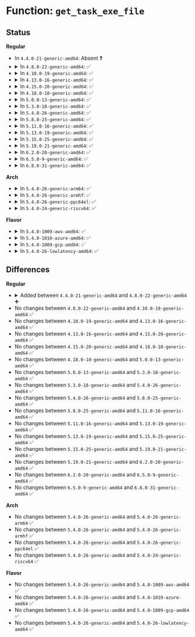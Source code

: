 # Function: <code>get_task_exe_file</code>

## Status
<b>Regular</b>
<ul>
<li>
In <code>4.4.0-21-generic-amd64</code>: Absent ❓
</li>
<li>
<details>
<summary>In <code>4.8.0-22-generic-amd64</code>: ✅</summary>

```c
struct file * get_task_exe_file(struct task_struct * task)
```

```json
{
  "name": "get_task_exe_file",
  "collision_type": "Unique Global",
  "inline_type": "No",
  "funcs": [
    {
      "addr": 18446744071579366896,
      "name": "get_task_exe_file",
      "external": true,
      "loc": "kernel/fork.c:813",
      "file": "kernel/fork.c",
      "inline": "seen, unknown",
      "caller_inline": [],
      "caller_func": [
        "kernel/audit_watch.c:audit_exe_compare",
        "fs/proc/base.c:proc_exe_link"
      ]
    }
  ],
  "symbols": [
    {
      "addr": 18446744071579366896,
      "name": "get_task_exe_file",
      "section": ".text",
      "bind": "STB_GLOBAL",
      "size": 79
    }
  ]
}
```
</details>
</li>
<li>
<details>
<summary>In <code>4.10.0-19-generic-amd64</code>: ✅</summary>

```c
struct file * get_task_exe_file(struct task_struct * task)
```

```json
{
  "name": "get_task_exe_file",
  "collision_type": "Unique Global",
  "inline_type": "No",
  "funcs": [
    {
      "addr": 18446744071579384992,
      "name": "get_task_exe_file",
      "external": true,
      "loc": "kernel/fork.c:967",
      "file": "kernel/fork.c",
      "inline": "seen, unknown",
      "caller_inline": [],
      "caller_func": [
        "kernel/audit_watch.c:audit_exe_compare",
        "fs/proc/base.c:proc_exe_link"
      ]
    }
  ],
  "symbols": [
    {
      "addr": 18446744071579384992,
      "name": "get_task_exe_file",
      "section": ".text",
      "bind": "STB_GLOBAL",
      "size": 79
    }
  ]
}
```
</details>
</li>
<li>
<details>
<summary>In <code>4.13.0-16-generic-amd64</code>: ✅</summary>

```c
struct file * get_task_exe_file(struct task_struct * task)
```

```json
{
  "name": "get_task_exe_file",
  "collision_type": "Unique Global",
  "inline_type": "No",
  "funcs": [
    {
      "addr": 18446744071579372384,
      "name": "get_task_exe_file",
      "external": true,
      "loc": "kernel/fork.c:1014",
      "file": "kernel/fork.c",
      "inline": "seen, unknown",
      "caller_inline": [],
      "caller_func": [
        "kernel/audit_watch.c:audit_exe_compare",
        "fs/proc/base.c:proc_exe_link"
      ]
    }
  ],
  "symbols": [
    {
      "addr": 18446744071579372384,
      "name": "get_task_exe_file",
      "section": ".text",
      "bind": "STB_GLOBAL",
      "size": 81
    }
  ]
}
```
</details>
</li>
<li>
<details>
<summary>In <code>4.15.0-20-generic-amd64</code>: ✅</summary>

```c
struct file * get_task_exe_file(struct task_struct * task)
```

```json
{
  "name": "get_task_exe_file",
  "collision_type": "Unique Global",
  "inline_type": "No",
  "funcs": [
    {
      "addr": 18446744071579399184,
      "name": "get_task_exe_file",
      "external": true,
      "loc": "kernel/fork.c:1026",
      "file": "kernel/fork.c",
      "inline": "seen, unknown",
      "caller_inline": [],
      "caller_func": [
        "kernel/audit_watch.c:audit_exe_compare",
        "fs/proc/base.c:proc_exe_link"
      ]
    }
  ],
  "symbols": [
    {
      "addr": 18446744071579399184,
      "name": "get_task_exe_file",
      "section": ".text",
      "bind": "STB_GLOBAL",
      "size": 81
    }
  ]
}
```
</details>
</li>
<li>
<details>
<summary>In <code>4.18.0-10-generic-amd64</code>: ✅</summary>

```c
struct file * get_task_exe_file(struct task_struct * task)
```

```json
{
  "name": "get_task_exe_file",
  "collision_type": "Unique Global",
  "inline_type": "No",
  "funcs": [
    {
      "addr": 18446744071579414752,
      "name": "get_task_exe_file",
      "external": true,
      "loc": "kernel/fork.c:1095",
      "file": "kernel/fork.c",
      "inline": "seen, unknown",
      "caller_inline": [],
      "caller_func": [
        "kernel/audit_watch.c:audit_exe_compare",
        "fs/proc/base.c:proc_exe_link"
      ]
    }
  ],
  "symbols": [
    {
      "addr": 18446744071579414752,
      "name": "get_task_exe_file",
      "section": ".text",
      "bind": "STB_GLOBAL",
      "size": 125
    }
  ]
}
```
</details>
</li>
<li>
<details>
<summary>In <code>5.0.0-13-generic-amd64</code>: ✅</summary>

```c
struct file * get_task_exe_file(struct task_struct * task)
```

```json
{
  "name": "get_task_exe_file",
  "collision_type": "Unique Global",
  "inline_type": "No",
  "funcs": [
    {
      "addr": 18446744071579446864,
      "name": "get_task_exe_file",
      "external": true,
      "loc": "kernel/fork.c:1151",
      "file": "kernel/fork.c",
      "inline": "seen, unknown",
      "caller_inline": [],
      "caller_func": [
        "kernel/audit_watch.c:audit_exe_compare",
        "fs/proc/base.c:proc_exe_link"
      ]
    }
  ],
  "symbols": [
    {
      "addr": 18446744071579446864,
      "name": "get_task_exe_file",
      "section": ".text",
      "bind": "STB_GLOBAL",
      "size": 84
    }
  ]
}
```
</details>
</li>
<li>
<details>
<summary>In <code>5.3.0-18-generic-amd64</code>: ✅</summary>

```c
struct file * get_task_exe_file(struct task_struct * task)
```

```json
{
  "name": "get_task_exe_file",
  "collision_type": "Unique Global",
  "inline_type": "No",
  "funcs": [
    {
      "addr": 18446744071579463568,
      "name": "get_task_exe_file",
      "external": true,
      "loc": "kernel/fork.c:1168",
      "file": "kernel/fork.c",
      "inline": "seen, unknown",
      "caller_inline": [],
      "caller_func": [
        "kernel/audit_watch.c:audit_exe_compare",
        "fs/proc/base.c:proc_exe_link"
      ]
    }
  ],
  "symbols": [
    {
      "addr": 18446744071579463568,
      "name": "get_task_exe_file",
      "section": ".text",
      "bind": "STB_GLOBAL",
      "size": 82
    }
  ]
}
```
</details>
</li>
<li>
<details>
<summary>In <code>5.4.0-26-generic-amd64</code>: ✅</summary>

```c
struct file * get_task_exe_file(struct task_struct * task)
```

```json
{
  "name": "get_task_exe_file",
  "collision_type": "Unique Global",
  "inline_type": "No",
  "funcs": [
    {
      "addr": 18446744071579489936,
      "name": "get_task_exe_file",
      "external": true,
      "loc": "kernel/fork.c:1183",
      "file": "kernel/fork.c",
      "inline": "seen, unknown",
      "caller_inline": [],
      "caller_func": [
        "kernel/audit_watch.c:audit_exe_compare",
        "fs/proc/base.c:proc_exe_link"
      ]
    }
  ],
  "symbols": [
    {
      "addr": 18446744071579489936,
      "name": "get_task_exe_file",
      "section": ".text",
      "bind": "STB_GLOBAL",
      "size": 82
    }
  ]
}
```
</details>
</li>
<li>
<details>
<summary>In <code>5.8.0-25-generic-amd64</code>: ✅</summary>

```c
struct file * get_task_exe_file(struct task_struct * task)
```

```json
{
  "name": "get_task_exe_file",
  "collision_type": "Unique Global",
  "inline_type": "No",
  "funcs": [
    {
      "addr": 18446744071579519056,
      "name": "get_task_exe_file",
      "external": true,
      "loc": "kernel/fork.c:1197",
      "file": "kernel/fork.c",
      "inline": "seen, unknown",
      "caller_inline": [],
      "caller_func": [
        "kernel/audit_watch.c:audit_exe_compare",
        "fs/proc/base.c:proc_exe_link"
      ]
    }
  ],
  "symbols": [
    {
      "addr": 18446744071579519056,
      "name": "get_task_exe_file",
      "section": ".text",
      "bind": "STB_GLOBAL",
      "size": 82
    }
  ]
}
```
</details>
</li>
<li>
<details>
<summary>In <code>5.11.0-16-generic-amd64</code>: ✅</summary>

```c
struct file * get_task_exe_file(struct task_struct * task)
```

```json
{
  "name": "get_task_exe_file",
  "collision_type": "Unique Global",
  "inline_type": "No",
  "funcs": [
    {
      "addr": 18446744071579499632,
      "name": "get_task_exe_file",
      "external": true,
      "loc": "kernel/fork.c:1194",
      "file": "kernel/fork.c",
      "inline": "seen, unknown",
      "caller_inline": [],
      "caller_func": [
        "kernel/audit_watch.c:audit_exe_compare",
        "fs/proc/base.c:proc_exe_link"
      ]
    }
  ],
  "symbols": [
    {
      "addr": 18446744071579499632,
      "name": "get_task_exe_file",
      "section": ".text",
      "bind": "STB_GLOBAL",
      "size": 82
    }
  ]
}
```
</details>
</li>
<li>
<details>
<summary>In <code>5.13.0-19-generic-amd64</code>: ✅</summary>

```c
struct file * get_task_exe_file(struct task_struct * task)
```

```json
{
  "name": "get_task_exe_file",
  "collision_type": "Unique Global",
  "inline_type": "No",
  "funcs": [
    {
      "addr": 18446744071579503904,
      "name": "get_task_exe_file",
      "external": true,
      "loc": "kernel/fork.c:1200",
      "file": "kernel/fork.c",
      "inline": "seen, unknown",
      "caller_inline": [],
      "caller_func": [
        "kernel/audit_watch.c:audit_exe_compare",
        "fs/proc/base.c:proc_exe_link"
      ]
    }
  ],
  "symbols": [
    {
      "addr": 18446744071579503904,
      "name": "get_task_exe_file",
      "section": ".text",
      "bind": "STB_GLOBAL",
      "size": 82
    }
  ]
}
```
</details>
</li>
<li>
<details>
<summary>In <code>5.15.0-25-generic-amd64</code>: ✅</summary>

```c
struct file * get_task_exe_file(struct task_struct * task)
```

```json
{
  "name": "get_task_exe_file",
  "collision_type": "Unique Global",
  "inline_type": "No",
  "funcs": [
    {
      "addr": 18446744071579581072,
      "name": "get_task_exe_file",
      "external": true,
      "loc": "kernel/fork.c:1280",
      "file": "kernel/fork.c",
      "inline": "seen, unknown",
      "caller_inline": [],
      "caller_func": [
        "kernel/audit_watch.c:audit_exe_compare",
        "fs/proc/base.c:proc_exe_link"
      ]
    }
  ],
  "symbols": [
    {
      "addr": 18446744071579581072,
      "name": "get_task_exe_file",
      "section": ".text",
      "bind": "STB_GLOBAL",
      "size": 82
    }
  ]
}
```
</details>
</li>
<li>
<details>
<summary>In <code>5.19.0-21-generic-amd64</code>: ✅</summary>

```c
struct file * get_task_exe_file(struct task_struct * task)
```

```json
{
  "name": "get_task_exe_file",
  "collision_type": "Unique Global",
  "inline_type": "No",
  "funcs": [
    {
      "addr": 18446744071579671792,
      "name": "get_task_exe_file",
      "external": true,
      "loc": "kernel/fork.c:1352",
      "file": "kernel/fork.c",
      "inline": "seen, unknown",
      "caller_inline": [],
      "caller_func": [
        "kernel/audit_watch.c:audit_exe_compare",
        "kernel/taskstats.c:fill_stats",
        "fs/proc/base.c:proc_exe_link"
      ]
    }
  ],
  "symbols": [
    {
      "addr": 18446744071579671792,
      "name": "get_task_exe_file",
      "section": ".text",
      "bind": "STB_GLOBAL",
      "size": 90
    }
  ]
}
```
</details>
</li>
<li>
<details>
<summary>In <code>6.2.0-20-generic-amd64</code>: ✅</summary>

```c
struct file * get_task_exe_file(struct task_struct * task)
```

```json
{
  "name": "get_task_exe_file",
  "collision_type": "Unique Global",
  "inline_type": "No",
  "funcs": [
    {
      "addr": 18446744071579792128,
      "name": "get_task_exe_file",
      "external": true,
      "loc": "kernel/fork.c:1376",
      "file": "kernel/fork.c",
      "inline": "seen, unknown",
      "caller_inline": [],
      "caller_func": [
        "kernel/audit_watch.c:audit_exe_compare",
        "kernel/taskstats.c:fill_stats",
        "fs/proc/base.c:proc_exe_link"
      ]
    }
  ],
  "symbols": [
    {
      "addr": 18446744071579792128,
      "name": "get_task_exe_file",
      "section": ".text",
      "bind": "STB_GLOBAL",
      "size": 90
    }
  ]
}
```
</details>
</li>
<li>
<details>
<summary>In <code>6.5.0-9-generic-amd64</code>: ✅</summary>

```c
struct file * get_task_exe_file(struct task_struct * task)
```

```json
{
  "name": "get_task_exe_file",
  "collision_type": "Unique Global",
  "inline_type": "No",
  "funcs": [
    {
      "addr": 18446744071579840016,
      "name": "get_task_exe_file",
      "external": true,
      "loc": "kernel/fork.c:1517",
      "file": "kernel/fork.c",
      "inline": "seen, unknown",
      "caller_inline": [],
      "caller_func": [
        "kernel/audit_watch.c:audit_exe_compare",
        "kernel/taskstats.c:fill_stats",
        "fs/proc/base.c:proc_exe_link"
      ]
    }
  ],
  "symbols": [
    {
      "addr": 18446744071579840016,
      "name": "get_task_exe_file",
      "section": ".text",
      "bind": "STB_GLOBAL",
      "size": 90
    }
  ]
}
```
</details>
</li>
<li>
<details>
<summary>In <code>6.8.0-31-generic-amd64</code>: ✅</summary>

```c
struct file * get_task_exe_file(struct task_struct * task)
```

```json
{
  "name": "get_task_exe_file",
  "collision_type": "Unique Global",
  "inline_type": "No",
  "funcs": [
    {
      "addr": 18446744071579877808,
      "name": "get_task_exe_file",
      "external": true,
      "loc": "kernel/fork.c:1512",
      "file": "kernel/fork.c",
      "inline": "seen, unknown",
      "caller_inline": [],
      "caller_func": [
        "kernel/signal.c:get_signal",
        "kernel/taskstats.c:fill_stats",
        "fs/proc/base.c:proc_exe_link"
      ]
    }
  ],
  "symbols": [
    {
      "addr": 18446744071579877808,
      "name": "get_task_exe_file",
      "section": ".text",
      "bind": "STB_GLOBAL",
      "size": 106
    }
  ]
}
```
</details>
</li>
</ul>
<b>Arch</b>
<ul>
<li>
<details>
<summary>In <code>5.4.0-26-generic-arm64</code>: ✅</summary>

```c
struct file * get_task_exe_file(struct task_struct * task)
```

```json
{
  "name": "get_task_exe_file",
  "collision_type": "Unique Global",
  "inline_type": "No",
  "funcs": [
    {
      "addr": 18446603336490621448,
      "name": "get_task_exe_file",
      "external": true,
      "loc": "kernel/fork.c:1183",
      "file": "kernel/fork.c",
      "inline": "seen, unknown",
      "caller_inline": [],
      "caller_func": [
        "kernel/audit_watch.c:audit_exe_compare",
        "fs/proc/base.c:proc_exe_link"
      ]
    }
  ],
  "symbols": [
    {
      "addr": 18446603336490621448,
      "name": "get_task_exe_file",
      "section": ".text",
      "bind": "STB_GLOBAL",
      "size": 172
    }
  ]
}
```
</details>
</li>
<li>
<details>
<summary>In <code>5.4.0-26-generic-armhf</code>: ✅</summary>

```c
struct file * get_task_exe_file(struct task_struct * task)
```

```json
{
  "name": "get_task_exe_file",
  "collision_type": "Unique Global",
  "inline_type": "No",
  "funcs": [
    {
      "addr": 3224702068,
      "name": "get_task_exe_file",
      "external": true,
      "loc": "kernel/fork.c:1183",
      "file": "kernel/fork.c",
      "inline": "seen, unknown",
      "caller_inline": [],
      "caller_func": [
        "kernel/audit_watch.c:audit_exe_compare",
        "fs/proc/base.c:proc_exe_link"
      ]
    }
  ],
  "symbols": [
    {
      "addr": 3224702068,
      "name": "get_task_exe_file",
      "section": ".text",
      "bind": "STB_GLOBAL",
      "size": 96
    }
  ]
}
```
</details>
</li>
<li>
<details>
<summary>In <code>5.4.0-26-generic-ppc64el</code>: ✅</summary>

```c
struct file * get_task_exe_file(struct task_struct * task)
```

```json
{
  "name": "get_task_exe_file",
  "collision_type": "Unique Global",
  "inline_type": "No",
  "funcs": [
    {
      "addr": 13835058055283440352,
      "name": "get_task_exe_file",
      "external": true,
      "loc": "kernel/fork.c:1183",
      "file": "kernel/fork.c",
      "inline": "seen, unknown",
      "caller_inline": [],
      "caller_func": [
        "kernel/audit_watch.c:audit_exe_compare",
        "fs/proc/base.c:proc_exe_link"
      ]
    }
  ],
  "symbols": [
    {
      "addr": 13835058055283440352,
      "name": "get_task_exe_file",
      "section": ".text",
      "bind": "STB_GLOBAL",
      "size": 220
    }
  ]
}
```
</details>
</li>
<li>
<details>
<summary>In <code>5.4.0-24-generic-riscv64</code>: ✅</summary>

```c
struct file * get_task_exe_file(struct task_struct * task)
```

```json
{
  "name": "get_task_exe_file",
  "collision_type": "Unique Global",
  "inline_type": "No",
  "funcs": [
    {
      "addr": 18446743936271380152,
      "name": "get_task_exe_file",
      "external": true,
      "loc": "kernel/fork.c:1183",
      "file": "kernel/fork.c",
      "inline": "seen, unknown",
      "caller_inline": [],
      "caller_func": [
        "kernel/audit_watch.c:audit_exe_compare",
        "fs/proc/base.c:proc_exe_link"
      ]
    }
  ],
  "symbols": [
    {
      "addr": 18446743936271380152,
      "name": "get_task_exe_file",
      "section": ".text",
      "bind": "STB_GLOBAL",
      "size": 168
    }
  ]
}
```
</details>
</li>
</ul>
<b>Flavor</b>
<ul>
<li>
<details>
<summary>In <code>5.4.0-1009-aws-amd64</code>: ✅</summary>

```c
struct file * get_task_exe_file(struct task_struct * task)
```

```json
{
  "name": "get_task_exe_file",
  "collision_type": "Unique Global",
  "inline_type": "No",
  "funcs": [
    {
      "addr": 18446744071579463600,
      "name": "get_task_exe_file",
      "external": true,
      "loc": "kernel/fork.c:1183",
      "file": "kernel/fork.c",
      "inline": "seen, unknown",
      "caller_inline": [],
      "caller_func": [
        "kernel/audit_watch.c:audit_exe_compare",
        "fs/proc/base.c:proc_exe_link"
      ]
    }
  ],
  "symbols": [
    {
      "addr": 18446744071579463600,
      "name": "get_task_exe_file",
      "section": ".text",
      "bind": "STB_GLOBAL",
      "size": 82
    }
  ]
}
```
</details>
</li>
<li>
<details>
<summary>In <code>5.4.0-1010-azure-amd64</code>: ✅</summary>

```c
struct file * get_task_exe_file(struct task_struct * task)
```

```json
{
  "name": "get_task_exe_file",
  "collision_type": "Unique Global",
  "inline_type": "No",
  "funcs": [
    {
      "addr": 18446744071579392560,
      "name": "get_task_exe_file",
      "external": true,
      "loc": "kernel/fork.c:1183",
      "file": "kernel/fork.c",
      "inline": "seen, unknown",
      "caller_inline": [],
      "caller_func": [
        "kernel/audit_watch.c:audit_exe_compare",
        "fs/proc/base.c:proc_exe_link"
      ]
    }
  ],
  "symbols": [
    {
      "addr": 18446744071579392560,
      "name": "get_task_exe_file",
      "section": ".text",
      "bind": "STB_GLOBAL",
      "size": 82
    }
  ]
}
```
</details>
</li>
<li>
<details>
<summary>In <code>5.4.0-1009-gcp-amd64</code>: ✅</summary>

```c
struct file * get_task_exe_file(struct task_struct * task)
```

```json
{
  "name": "get_task_exe_file",
  "collision_type": "Unique Global",
  "inline_type": "No",
  "funcs": [
    {
      "addr": 18446744071579463520,
      "name": "get_task_exe_file",
      "external": true,
      "loc": "kernel/fork.c:1183",
      "file": "kernel/fork.c",
      "inline": "seen, unknown",
      "caller_inline": [],
      "caller_func": [
        "kernel/audit_watch.c:audit_exe_compare",
        "fs/proc/base.c:proc_exe_link"
      ]
    }
  ],
  "symbols": [
    {
      "addr": 18446744071579463520,
      "name": "get_task_exe_file",
      "section": ".text",
      "bind": "STB_GLOBAL",
      "size": 82
    }
  ]
}
```
</details>
</li>
<li>
<details>
<summary>In <code>5.4.0-26-lowlatency-amd64</code>: ✅</summary>

```c
struct file * get_task_exe_file(struct task_struct * task)
```

```json
{
  "name": "get_task_exe_file",
  "collision_type": "Unique Global",
  "inline_type": "No",
  "funcs": [
    {
      "addr": 18446744071579493616,
      "name": "get_task_exe_file",
      "external": true,
      "loc": "kernel/fork.c:1183",
      "file": "kernel/fork.c",
      "inline": "seen, unknown",
      "caller_inline": [],
      "caller_func": [
        "kernel/audit_watch.c:audit_exe_compare",
        "fs/proc/base.c:proc_exe_link"
      ]
    }
  ],
  "symbols": [
    {
      "addr": 18446744071579493616,
      "name": "get_task_exe_file",
      "section": ".text",
      "bind": "STB_GLOBAL",
      "size": 84
    }
  ]
}
```
</details>
</li>
</ul>

## Differences
<b>Regular</b>
<ul>
<li>
<details>
<summary>Added between <code>4.4.0-21-generic-amd64</code> and <code>4.8.0-22-generic-amd64</code> ➕</summary>

```c
struct file * get_task_exe_file(struct task_struct * task)
```
</details>
</li>
<li>
No changes between <code>4.8.0-22-generic-amd64</code> and <code>4.10.0-19-generic-amd64</code> ✅
</li>
<li>
No changes between <code>4.10.0-19-generic-amd64</code> and <code>4.13.0-16-generic-amd64</code> ✅
</li>
<li>
No changes between <code>4.13.0-16-generic-amd64</code> and <code>4.15.0-20-generic-amd64</code> ✅
</li>
<li>
No changes between <code>4.15.0-20-generic-amd64</code> and <code>4.18.0-10-generic-amd64</code> ✅
</li>
<li>
No changes between <code>4.18.0-10-generic-amd64</code> and <code>5.0.0-13-generic-amd64</code> ✅
</li>
<li>
No changes between <code>5.0.0-13-generic-amd64</code> and <code>5.3.0-18-generic-amd64</code> ✅
</li>
<li>
No changes between <code>5.3.0-18-generic-amd64</code> and <code>5.4.0-26-generic-amd64</code> ✅
</li>
<li>
No changes between <code>5.4.0-26-generic-amd64</code> and <code>5.8.0-25-generic-amd64</code> ✅
</li>
<li>
No changes between <code>5.8.0-25-generic-amd64</code> and <code>5.11.0-16-generic-amd64</code> ✅
</li>
<li>
No changes between <code>5.11.0-16-generic-amd64</code> and <code>5.13.0-19-generic-amd64</code> ✅
</li>
<li>
No changes between <code>5.13.0-19-generic-amd64</code> and <code>5.15.0-25-generic-amd64</code> ✅
</li>
<li>
No changes between <code>5.15.0-25-generic-amd64</code> and <code>5.19.0-21-generic-amd64</code> ✅
</li>
<li>
No changes between <code>5.19.0-21-generic-amd64</code> and <code>6.2.0-20-generic-amd64</code> ✅
</li>
<li>
No changes between <code>6.2.0-20-generic-amd64</code> and <code>6.5.0-9-generic-amd64</code> ✅
</li>
<li>
No changes between <code>6.5.0-9-generic-amd64</code> and <code>6.8.0-31-generic-amd64</code> ✅
</li>
</ul>
<b>Arch</b>
<ul>
<li>
No changes between <code>5.4.0-26-generic-amd64</code> and <code>5.4.0-26-generic-arm64</code> ✅
</li>
<li>
No changes between <code>5.4.0-26-generic-amd64</code> and <code>5.4.0-26-generic-armhf</code> ✅
</li>
<li>
No changes between <code>5.4.0-26-generic-amd64</code> and <code>5.4.0-26-generic-ppc64el</code> ✅
</li>
<li>
No changes between <code>5.4.0-26-generic-amd64</code> and <code>5.4.0-24-generic-riscv64</code> ✅
</li>
</ul>
<b>Flavor</b>
<ul>
<li>
No changes between <code>5.4.0-26-generic-amd64</code> and <code>5.4.0-1009-aws-amd64</code> ✅
</li>
<li>
No changes between <code>5.4.0-26-generic-amd64</code> and <code>5.4.0-1010-azure-amd64</code> ✅
</li>
<li>
No changes between <code>5.4.0-26-generic-amd64</code> and <code>5.4.0-1009-gcp-amd64</code> ✅
</li>
<li>
No changes between <code>5.4.0-26-generic-amd64</code> and <code>5.4.0-26-lowlatency-amd64</code> ✅
</li>
</ul>
